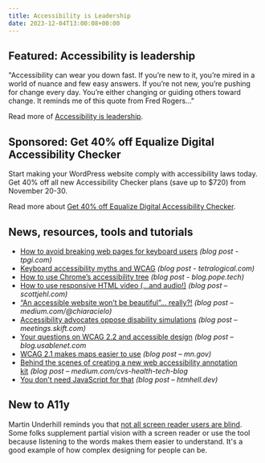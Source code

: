 ```yaml
---
title: Accessibility is Leadership
date: 2023-12-04T13:00:08+00:00
---
```


## Featured: Accessibility is leadership

"Accessibility can wear you down fast. If you’re new to it, you’re mired in a world of nuance and few easy answers. If you’re not new, you’re pushing for change every day. You’re either changing or guiding others toward change. It reminds me of this quote from Fred Rogers…"

Read more of [Accessibility is leadership](https://davidakennedy.com/blog/accessibility-is-leadership/).

## Sponsored: Get 40% off Equalize Digital Accessibility Checker

Start making your WordPress website comply with accessibility laws today. Get 40% off all new Accessibility Checker plans (save up to $720) from November 20-30.

Read more about [Get 40% off Equalize Digital Accessibility Checker](https://equalizedigital.com/accessibility-checker/?utm_source=A11yWeekly&utm_medium=sponsored&utm_campaign=BF23).

## News, resources, tools and tutorials

- [How to avoid breaking web pages for keyboard users](https://www.tpgi.com/how-to-avoid-breaking-web-pages-for-keyboard-users/) *(blog post - tpgi.com)*
- [Keyboard accessibility myths and WCAG](https://tetralogical.com/blog/2023/11/27/keyboard-accessibility-myths-wcag/) *(blog post - tetralogical.com)*
- [How to use Chrome’s accessibility tree](https://blog.pope.tech/2023/11/27/how-to-use-chromes-accessibility-tree/) *(blog post - blog.pope.tech)*
- [How to use responsive HTML video (...and audio!)](https://scottjehl.com/posts/using-responsive-video/) *(blog post – scottjehl.com)*
- [“An accessible website won’t be beautiful”… really?!](https://medium.com/@chiaracielo/an-accessible-website-wont-be-beautiful-really-076802c79e90) *(blog post – medium.com/@chiaracielo)*
- [Accessibility advocates oppose disability simulations](https://meetings.skift.com/accessibility-advocates-oppose-disability-simulations/) *(blog post – meetings.skift.com)*
- [Your questions on WCAG 2.2 and accessible design](https://blog.usablenet.com/your-questions-on-wcag-2.2-and-accessible-design) *(blog post – blog.usablenet.com*
- [WCAG 2.1 makes maps easier to use](https://mn.gov/mnit/media/blog/?id=38-600376) *(blog post – mn.gov)*
- [Behind the scenes of creating a new web accessibility annotation kit](https://medium.com/cvs-health-tech-blog/behind-the-scenes-of-creating-a-new-web-accessibility-annotation-kit-1834815544d3) *(blog post – medium.com/cvs-health-tech-blog*
- [You don't need JavaScript for that](https://www.htmhell.dev/adventcalendar/2023/2/) *(blog post – htmhell.dev)*

## New to A11y

Martin Underhill reminds you that [not all screen reader users are blind](https://www.tempertemper.net/blog/not-all-screen-reader-users-are-blind). Some folks supplement partial vision with a screen reader or use the tool because listening to the words makes them easier to understand. It's a good example of how complex designing for people can be.
